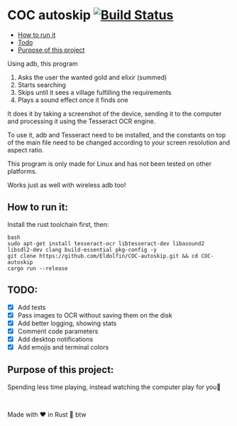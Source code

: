 # COC autoskip [![Build Status](https://jenkins.le-dauphin.tech/buildStatus/icon?subject=tests&?job=COC+autoskip+tests)](https://jenkins.le-dauphin.tech/job/COC%20autoskip%20tests/)

<!--toc:start-->
- [How to run it](#how-to-run-it)
- [Todo](#todo)
- [Purpose of this project](#purpose-of-this-project)
<!--toc:end-->

Using adb, this program
1. Asks the user the wanted gold and elixir (summed)
1. Starts searching
1. Skips until it sees a village fulfilling the requirements
1. Plays a sound effect once it finds one

It does it by taking a screenshot of the device, sending it to the computer
and processing it using the Tesseract OCR engine.

To use it, adb and Tesseract need to be installed, and the constants on top of the main file
need to be changed according to your screen resolution and aspect ratio.

This program is only made for Linux and has not been tested on other platforms.

Works just as well with wireless adb too!

## How to run it:
Install the rust toolchain first, then:
```
bash
sudo apt-get install tesseract-ocr libtesseract-dev libasound2 libsdl2-dev clang build-essential pkg-config -y
git clone https://github.com/Eldolfin/COC-autoskip.git && cd COC-autoskip
cargo run --release
```

## TODO:
- [x] Add tests
- [x] Pass images to OCR without saving them on the disk
- [x] Add better logging, showing stats
- [x] Comment code parameters
- [x] Add desktop notifications
- [x] Add emojis and terminal colors

## Purpose of this project:
Spending less time playing, instead watching the computer play for you🗿

&nbsp;

Made with ❤  in Rust 🦀 btw

